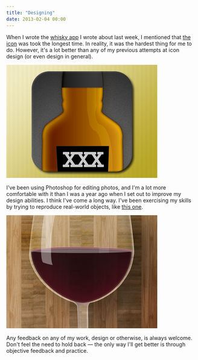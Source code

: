 ```yaml
---
title: "Designing"
date: 2013-02-04 00:00
---
```


When I wrote the [whisky app](https://ashfurrow.com/blog/whiskey-list) I wrote about last week, I mentioned that [the icon](http://dribbble.com/shots/922178-Whiskey-List) was took the longest time. In reality, it was the hardest thing for me to do. However, it's a lot better than any of my previous attempts at icon design (or even design in general).

 ![](/img/import/blog/designing/13E2577B36E54C039448B5C0F643A39F.png)

I've been using Photoshop for editing photos, and I'm a lot more comfortable with it than I was a year ago when I set out to improve my design abilities. I think I've come a long way. I've been exercising my skills by trying to reproduce real-world objects, like [this one](http://dribbble.com/shots/926143-Wine-List-II).

 ![](/img/import/blog/designing/43E52D87514249D0AAB0132E756E0AB4.jpg)

Any feedback on any of my work, design or otherwise, is always welcome. Don't feel the need to hold back — the only way I'll get better is through objective feedback and practice.

<!-- more -->
